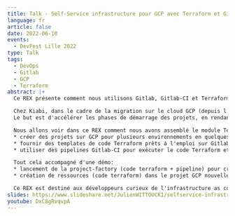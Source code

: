 ```yaml
---
title: Talk - Self-Service infrastructure pour GCP avec Terraform et Gitlab
language: fr
article: false
date: 2022-06-10
events:
  - DevFest Lille 2022
type: Talk
tags: 
  - DevOps
  - Gitlab
  - GCP
  - Terraform
abstract: |+
  Ce REX présente comment nous utilisons Gitlab, Gitlab-CI et Terraform pour construire une infrastructure GCP en self-service pour nos utilisateurs (squads/projets).

  Chez Kiabi, dans le cadre de la migration sur le cloud GCP (depuis l'été 2021), nous mettons à disposition de nos développeurs une project-factory, en self-service, pour de l'infrastructure cloud (VM/Databases/Buckets etc...).
  Le but est d'accélérer les phases de démarrage des projets, en rendant autonomes au maximum les développeurs sur le provisionning de l'infrastructure essentielle à leurs développements.

  Nous allons voir dans ce REX comment nous avons assemblé le module Terraform google-project-factory avec Gitlab et Gitlab-CI pour:
  * créer des projets sur GCP pour plusieurs environnements en quelques minutes
  * fournir des templates de code Terraform prêts à l'emploi sur Gitlab à nos développeurs
  * utiliser des pipelines Gitlab-CI pour exécuter le code Terraform et provisionner l'infrastructure de nos projets

  Tout cela accompagné d'une démo:
  * lancement de la project-factory (code terraform + pipeline) pour créer un projet GCP + Gitlab
  * création de ressources (code terraform) dans le projet GCP nouvellement créé

  Ce REX est destiné aux développeurs curieux de l'infrastructure as code, quelques notions de Terraform, Gitlab et GCP sont les bienvenues pour bien le comprendre.
slides: https://www.slideshare.net/JulienWITTOUCK1/selfservice-infrastructure-pour-gcp-avec-terraform-et-gitlabpdf
youtube: DxC8gRvqvpA
---
```

